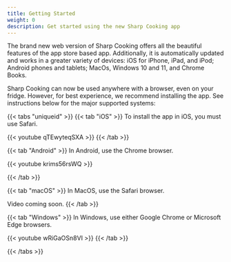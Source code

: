 ```yaml
---
title: Getting Started
weight: 0
description: Get started using the new Sharp Cooking app
---
```


The brand new web version of Sharp Cooking offers all the beautiful features of the app store based app. Additionally, it is automatically updated and works in a greater variety of devices: iOS for iPhone, iPad, and iPod; Android phones and tablets; MacOs, Windows 10 and 11, and Chrome Books.

Sharp Cooking can now be used anywhere with a browser, even on your fridge. However, for best experience, we recommend installing the app. See instructions below for the major supported systems:

{{< tabs "uniqueid" >}}
{{< tab "iOS" >}} 
To install the app in iOS, you must use Safari.

{{< youtube qTEwyteqSXA >}}
{{< /tab >}}

{{< tab "Android" >}}
In Android, use the Chrome browser.

{{< youtube krims56rsWQ >}}

{{< /tab >}}

{{< tab "macOS" >}}
In MacOS, use the Safari browser.

Video coming soon.
{{< /tab >}}

{{< tab "Windows" >}}
In Windows, use either Google Chrome or Microsoft Edge browsers.

{{< youtube wRiGaOSn8VI >}}
{{< /tab >}}

{{< /tabs >}}
